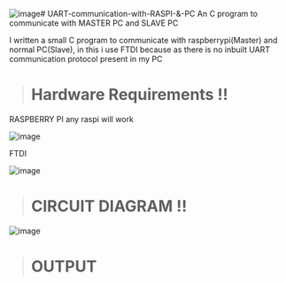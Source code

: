 ![image](https://github.com/Tranquil837/UART-communication-with-RASPI-and-PC/assets/123855482/c3f4eb12-0625-4852-b4b9-b66a8889006d)# UART-communication-with-RASPI-&-PC
An C program to communicate with MASTER PC  and SLAVE PC

I written a small C program to communicate with raspberrypi(Master) and normal PC(Slave), in this i use FTDI because as there is no inbuilt UART communication protocol present in my PC 

> # Hardware Requirements !!

RASPBERRY PI any raspi will work

![image](https://github.com/Tranquil837/UART-communication-with-RASPI-and-PC/assets/123855482/195552a4-9709-4898-9977-8b8bb2a0f141)

FTDI 

![image](https://github.com/Tranquil837/UART-communication-with-RASPI-and-PC/assets/123855482/fe655ece-231c-4e34-b406-2c8f7a483975)

> # CIRCUIT DIAGRAM !!

![image](https://github.com/Tranquil837/UART-communication-with-RASPI-and-PC/assets/123855482/e86aba9d-a628-49b2-aa33-fb7776f01558)

> # OUTPUT

